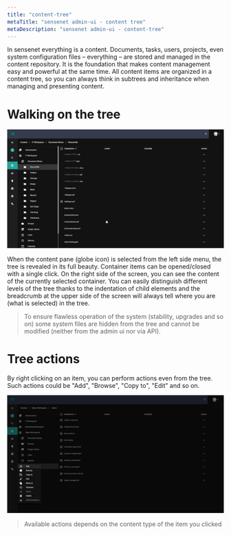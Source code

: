 ```yaml
---
title: "content-tree"
metaTitle: "sensenet admin-ui - content tree"
metaDescription: "sensenet admin-ui - content-tree"
---
```


In sensenet everything is a content. Documents, tasks, users, projects, even system configuration files – everything – are stored and managed in the content repository. It is the foundation that makes content management easy and powerful at the same time. All content items are organized in a content tree, so you can always think in subtrees and inheritance when managing and presenting content.

# Walking on the tree

![tree](/content/guides/img/content-tree.png)

When the content pane (globe icon) is selected from the left side menu, the tree is revealed in its full beauty. Container items can be opened/closed with a single click. On the right side of the screen, you can see the content of the currently selected container. You can easily distinguish different levels of the tree thanks to the indentation of child elements and the breadcrumb at the upper side of the screen will always tell where you are (what is selected) in the tree. 

> To ensure flawless operation of the system (stability, upgrades and so on) some system files are hidden from the tree and cannot be modified (neither from the admin ui nor via API).

# Tree actions

By right clicking on an item, you can perform actions even from the tree.
Such actions could be "Add", "Browse", "Copy to", "Edit" and so on. 

![tree_options](/content/guides/img/content-tree_options.png)

> Available actions depends on the content type of the item you clicked
